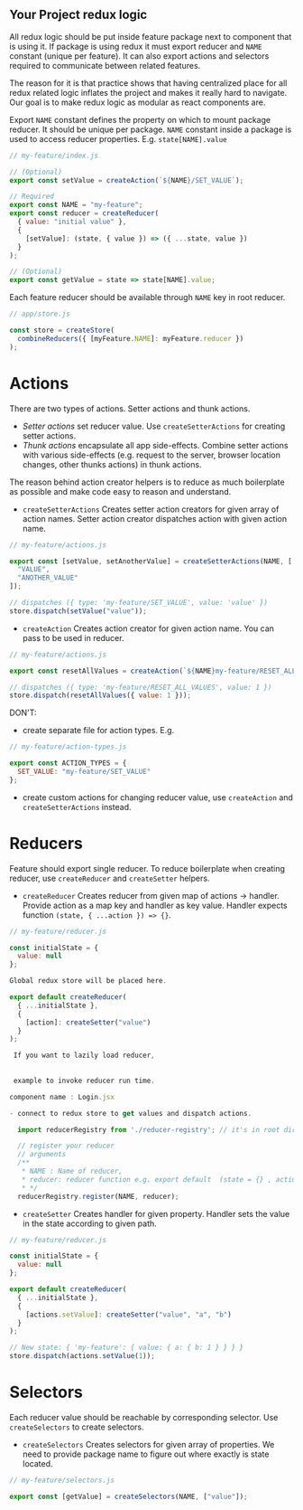 ## Your Project redux logic

All redux logic should be put inside feature package next to component that is using it. If package is using redux it must export reducer and `NAME` constant (unique per feature). It can also export actions and selectors required to communicate between related features.

The reason for it is that practice shows that having centralized place for all redux related logic inflates the project and makes it really hard to navigate. Our goal is to make redux logic as modular as react components are.

Export `NAME` constant defines the property on which to mount package reducer. It should be unique per package. `NAME` constant inside a package is used to access reducer properties. E.g. `state[NAME].value`

```javascript
// my-feature/index.js

// (Optional)
export const setValue = createAction(`${NAME}/SET_VALUE`);

// Required
export const NAME = "my-feature";
export const reducer = createReducer(
  { value: "initial value" },
  {
    [setValue]: (state, { value }) => ({ ...state, value })
  }
);

// (Optional)
export const getValue = state => state[NAME].value;
```

Each feature reducer should be available through `NAME` key in root reducer.

```javascript
// app/store.js

const store = createStore(
  combineReducers({ [myFeature.NAME]: myFeature.reducer })
);
```

# Actions

There are two types of actions. Setter actions and thunk actions.
* *Setter actions* set reducer value. Use `createSetterActions` for creating setter actions.
* *Thunk actions* encapsulate all app side-effects. Combine setter actions with various side-effects (e.g. request to the server, browser location changes, other thunks actions) in thunk actions.

The reason behind action creator helpers is to reduce as much boilerplate as possible and make code easy to reason and understand.

- `createSetterActions`
  Creates setter action creators for given array of action names. Setter action creator dispatches action with given action name.

```javascript
// my-feature/actions.js

export const [setValue, setAnotherValue] = createSetterActions(NAME, [
  "VALUE",
  "ANOTHER_VALUE"
]);

// dispatches ({ type: 'my-feature/SET_VALUE', value: 'value' })
store.dispatch(setValue("value"));
```

- `createAction`
  Creates action creator for given action name. You can pass to be used in reducer.

```javascript
// my-feature/actions.js

export const resetAllValues = createAction(`${NAME}my-feature/RESET_ALL_VALUES`);

// dispatches ({ type: 'my-feature/RESET_ALL_VALUES', value: 1 })
store.dispatch(resetAllValues({ value: 1 }));
```

DON'T:

- create separate file for action types. E.g.

```javascript
// my-feature/action-types.js

export const ACTION_TYPES = {
  SET_VALUE: "my-feature/SET_VALUE"
};
```

- create custom actions for changing reducer value, use `createAction` and `createSetterActions` instead.

# Reducers

Feature should export single reducer. To reduce boilerplate when creating reducer, use `createReducer` and `createSetter` helpers.

- `createReducer`
  Creates reducer from given map of actions -> handler. Provide action as a map key and handler as key value. Handler expects function `(state, { ...action }) => {}`.

```javascript
// my-feature/reducer.js

const initialState = {
  value: null
};

Global redux store will be placed here.

export default createReducer(
  { ...initialState },
  {
    [action]: createSetter("value")
  }
);

 If you want to lazily load reducer,
 
 
 example to invoke reducer run time.

component name : Login.jsx

- connect to redux store to get values and dispatch actions.

  import reducerRegistry from './reducer-registry'; // it's in root dir

  // register your reducer 
  // arguments 
  /**
   * NAME : Name of reducer,
   * reducer: reducer function e.g. export default  (state = {} , action) => state;
   * */
  reducerRegistry.register(NAME, reducer);

```

- `createSetter`
  Creates handler for given property. Handler sets the value in the state according to given path.

```javascript
// my-feature/reducer.js

const initialState = {
  value: null
};

export default createReducer(
  { ...initialState },
  {
    [actions.setValue]: createSetter("value", "a", "b")
  }
);

// New state: { 'my-feature': { value: { a: { b: 1 } } } }
store.dispatch(actions.setValue(1));
```

# Selectors

Each reducer value should be reachable by corresponding selector. Use `createSelectors` to create selectors.

- `createSelectors`
  Creates selectors for given array of properties. We need to provide package name to figure out where exactly is state located.

```javascript
// my-feature/selectors.js

export const [getValue] = createSelectors(NAME, ["value"]);
```
